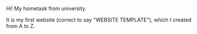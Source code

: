 Hi! My hometask from university.

It is my first website (correct to say "WEBSITE TEMPLATE"), which I created from A to Z.